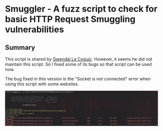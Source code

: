 # Smuggler - A fuzz script to check for basic HTTP Request Smuggling vulnerabilities

## Summary

This script is shared by [Gwendal Le Coguic](https://github.com/gwen001/pentest-tools/blob/master/smuggler.py). However, it seems he did not maintain this script. So I fixed some of its bugs so that script can be used now.

The bug fixed in this version is the "Socket is not connected" error when using this script with some websites.

![Smuggler script](images/image.png)
